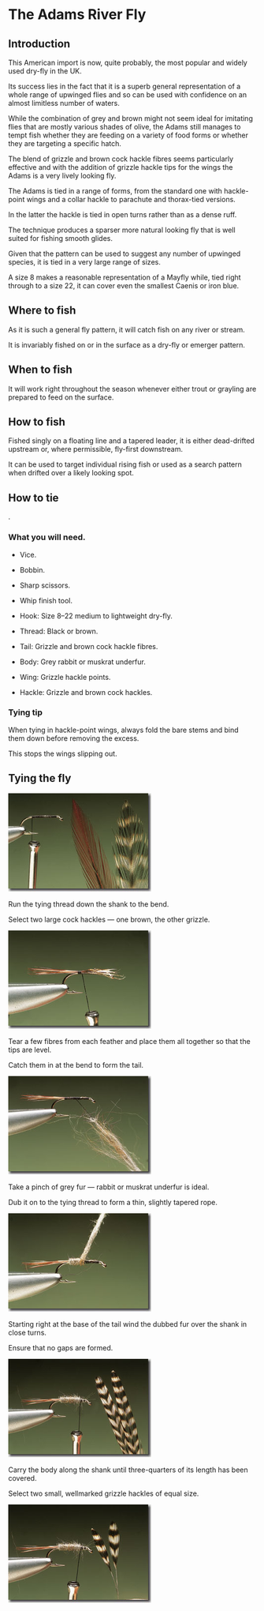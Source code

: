 # The Adams River Fly

## Introduction

This American import is now, quite probably, the most popular and widely used dry-fly in the UK.

Its success lies in the fact that it is a superb general representation of a whole range of upwinged flies and so can be used with confidence on an almost limitless number of waters.

While the combination of grey and brown might not seem ideal for imitating flies that are mostly various shades of olive, the Adams still manages to tempt fish whether they are feeding on a variety of food forms or whether they are targeting a specific hatch.

The blend of grizzle and brown cock hackle fibres seems particularly effective and with the addition of grizzle hackle tips for the wings the Adams is a very lively looking fly.

The Adams is tied in a range of forms, from the standard one with hackle-point wings and a collar hackle to parachute and thorax-tied versions.

In the latter the hackle is tied in open turns rather than as a dense ruff.

The technique produces a sparser more natural looking fly that is well suited for fishing smooth glides.

Given that the pattern can be used to suggest any number of upwinged species, it is tied in a very large range of sizes.

A size 8 makes a reasonable representation of a Mayfly while, tied right through to a size 22, it can cover even the smallest Caenis or iron blue.

## Where to fish

As it is such a general fly pattern, it will catch fish on any river or stream.

It is invariably fished on or in the surface as a dry-fly or emerger pattern.

## When to fish

It will work right throughout the season whenever either trout or grayling are prepared to feed on the surface.

## How to fish

Fished singly on a floating line and a tapered leader, it is either dead-drifted upstream or, where permissible, fly-first downstream.

It can be used to target individual rising fish or used as a search pattern when drifted over a likely looking spot.

## How to tie

.

### What you will need.

- Vice.

- Bobbin.

- Sharp scissors.

- Whip finish tool.

- Hook: Size 8–22 medium to lightweight dry-fly.

- Thread: Black or brown.

- Tail: Grizzle and brown cock hackle fibres.

- Body: Grey rabbit or muskrat underfur.

- Wing: Grizzle hackle points.

- Hackle: Grizzle and brown cock hackles.

### Tying tip

When tying in hackle-point wings, always fold the bare stems and bind them down before removing the excess.

This stops the wings slipping out.

## Tying the fly

![1](1.jpg)

Run the tying thread down the shank to the bend.

Select two large cock hackles — one brown, the other grizzle.

![2](2.jpg)

Tear a few fibres from each feather and place them all together so that the tips are level.

Catch them in at the bend to form the tail.

![3](3.jpg)

Take a pinch of grey fur — rabbit or muskrat underfur is ideal.

Dub it on to the tying thread to form a thin, slightly tapered rope.

![4](4.jpg)

Starting right at the base of the tail wind the dubbed fur over the shank in close turns.

Ensure that no gaps are formed.

![5](5.jpg)

Carry the body along the shank until three-quarters of its length has been covered.

Select two small, wellmarked grizzle hackles of equal size.

![6](6.jpg)
